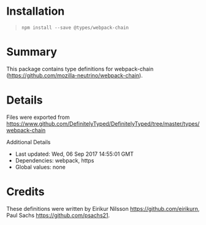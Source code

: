 # Installation
> `npm install --save @types/webpack-chain`

# Summary
This package contains type definitions for webpack-chain (https://github.com/mozilla-neutrino/webpack-chain).

# Details
Files were exported from https://www.github.com/DefinitelyTyped/DefinitelyTyped/tree/master/types/webpack-chain

Additional Details
 * Last updated: Wed, 06 Sep 2017 14:55:01 GMT
 * Dependencies: webpack, https
 * Global values: none

# Credits
These definitions were written by Eirikur Nilsson <https://github.com/eirikurn>, Paul Sachs <https://github.com/psachs21>.
